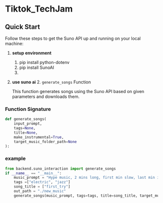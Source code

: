 # Tiktok_TechJam
## Quick Start

Follow these steps to get the Suno API up and running on your local machine:

1. **setup environment**
   1. pip install python-dotenv
   2. pip install SunoAI
   3. 
2. **use suno ai** 
   2. `generate_songs` Function

      This function generates songs using the Suno API based on given parameters and downloads them.

### Function Signature

```python
def generate_songs(
    input_prompt, 
    tags=None, 
    title=None, 
    make_instrumental=True, 
    target_music_folder_path=None
):
```

### example
```python
from backend.suno_interaction import generate_songs
if __name__ == "__main__":
    music_prompt = "Hype music, 2 mins long, first min slow, last min increasingly fast"
    tags =["electric", "jazz"]
    song_title = ["first_try"]
    out_path = "./new_music"
    generate_songs(music_prompt, tags=tags, title=song_title, target_music_folder_path=out_path)
```

